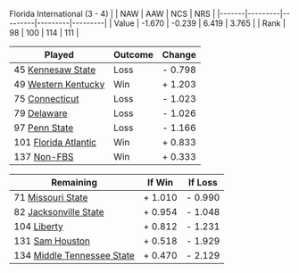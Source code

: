 Florida International (3 - 4)
|       |   NAW   |   AAW   |   NCS   |   NRS   |
|-------|---------|---------|---------|---------|
| Value |  -1.670 |  -0.239 |   6.419 |   3.765 |
| Rank  |      98 |     100 |     114 |     111 |

| Played                    | Outcome    |  Change  |
|---------------------------|------------|----------|
|  45 [Kennesaw State        ](KennesawState.md)| Loss       | -  0.798 |
|  49 [Western Kentucky      ](WesternKentucky.md)| Win        | +  1.203 |
|  75 [Connecticut           ](Connecticut.md)| Loss       | -  1.023 |
|  79 [Delaware              ](Delaware.md)| Loss       | -  1.026 |
|  97 [Penn State            ](PennState.md)| Loss       | -  1.166 |
| 101 [Florida Atlantic      ](FloridaAtlantic.md)| Win        | +  0.833 |
| 137 [Non-FBS               ](NonFBS.md)| Win        | +  0.333 |

| Remaining                 |  If Win  |  If Loss |
|---------------------------|----------|----------|
|  71 [Missouri State        ](MissouriState.md)| +  1.010 | -  0.990 |
|  82 [Jacksonville State    ](JacksonvilleState.md)| +  0.954 | -  1.048 |
| 104 [Liberty               ](Liberty.md)| +  0.812 | -  1.231 |
| 131 [Sam Houston           ](SamHouston.md)| +  0.518 | -  1.929 |
| 134 [Middle Tennessee State](MiddleTennesseeState.md)| +  0.470 | -  2.129 |

